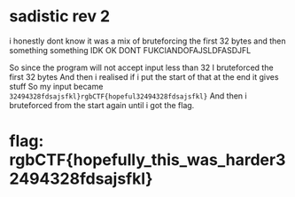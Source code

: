 # sadistic rev 2

i honestly dont know it was a mix of bruteforcing the first 32 bytes and then something something IDK OK DONT FUKCIANDOFAJSLDFASDJFL

So since the program will not accept input less than 32
I bruteforced the first 32 bytes
And then i realised if i put the start of that at the end it gives stuff So my input became
`32494328fdsajsfkl}rgbCTF{hopeful32494328fdsajsfkl}`
And then i bruteforced from the start again until i got the flag.

# flag: rgbCTF{hopefully_this_was_harder32494328fdsajsfkl}
